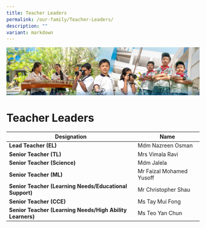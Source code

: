 ```yaml
---
title: Teacher Leaders
permalink: /our-family/Teacher-Leaders/
description: ""
variant: markdown
---
```

![](/images/AboutUs.jpg)

Teacher Leaders
===============

| Designation        |   Name   |
|---------------------------|-------------------|
| **Lead Teacher (EL)**        | Mdm Nazreen Osman |
| **Senior Teacher (TL)**      | Mrs Vimala Ravi   |
| **Senior Teacher (Science)** | Mdm Jalela        |
| **Senior Teacher (ML)**      | Mr Faizal Mohamed Yusoff    |
| **Senior Teacher (Learning Needs/Educational Support)**      | Mr Christopher Shau   |
| **Senior Teacher (CCE)** | Ms Tay Mui Fong        |
| **Senior Teacher (Learning Needs/High Ability Learners)**      | Ms Teo Yan Chun    |